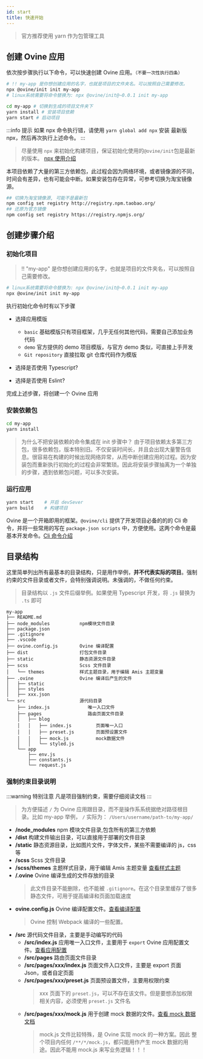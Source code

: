 ```yaml
---
id: start
title: 快速开始
---
```


> 官方推荐使用 yarn 作为包管理工具

## 创建 Ovine 应用

依次按步骤执行以下命令，可以快速创建 Ovine 应用。`（不要一次性执行四条）`

```bash
# !! my-app 是你想创建应用的名字，也就是项目的文件夹名。可以按照自己需要修改。
npx @ovine/init init my-app
# linux系统需要将命令替换为: npx @ovine/init@~0.0.1 init my-app

cd my-app # 切换到生成的项目文件夹下
yarn install # 安装项目依赖
yarn start # 启动项目
```

:::info 提示
如果 npx 命令执行错，请使用 `yarn global add npx` 安装 最新版 npx，然后再次执行上述命令。
:::

> 尽量使用 `npx` 来初始化构建项目，保证初始化使用的`@ovine/init`包是最新的版本。 [npx 使用介绍](http://www.ruanyifeng.com/blog/2019/02/npx.html)

本项目依赖了大量的第三方依赖包，此过程会因为网络环境，或者镜像源的不同，时间会有差异，也有可能会中断。如果安装包存在异常，可参考切换为淘宝镜像源。

```bash
## 切换为淘宝镜像源, 可能不是最新包
npm config set registry http://registry.npm.taobao.org/
## 还原为官方镜像
npm config set registry https://registry.npmjs.org/
```

## 创建步骤介绍

### 初始化项目

> !! "my-app" 是你想创建应用的名字，也就是项目的文件夹名，可以按照自己需要修改。

```bash
# linux系统需要将命令替换为: npx @ovine/init@~0.0.1 init my-app
npx @ovine/init init my-app
```

执行初始化命令时有以下步骤

- 选择应用模版

  - `basic` 基础模版只有项目框架，几乎无任何其他代码，需要自己添加业务代码
  - `demo` 官方提供的 demo 项目模版，与官方 demo 类似，可直接上手开发
  - `Git repository` 直接拉取 git 仓库代码作为模版

- 选择是否使用 Typescript?
- 选择是否使用 Eslint?

完成上述步骤，将创建一个 Ovine 应用

### 安装依赖包

```bash
cd my-app
yarn install
```

> 为什么不把安装依赖的命令集成在 init 步骤中？ 由于项目依赖太多第三方包，很多依赖包，版本特别旧。不仅安装时间长，并且会出现大量警告信息。很容易在构建的时候出现网络异常，从而中断创建应用的过程。因为安装包而重新执行初始化的过程会非常繁琐。因此将安装步骤抽离为一个单独的步骤，遇到依赖包问题，可以多次安装。

### 运行应用

```bash
yarn start    # 开启 devSever
yarn build    # 构建项目
```

Ovine 是一个开箱即用的框架。`@ovine/cli` 提供了开发项目必备的的的 Cli 命令，并将一些常用的写在 `package.json scripts` 中，方便使用。这两个命令是最基本开发命令。[Cli 命令介绍](/org/docs/advance/cli)

## 目录结构

这里简单列出所有最基本的目录结构，只是用作举例，**并不代表实际的项目**。强制约束的文件目录或者文件，会特别强调说明。未强调的，不做任何约束。

> 目录结构以 `.js` 文件后缀举例。如果使用 Typescript 开发，将 `.js` 替换为 `.ts` 即可

```
my-app
├── README.md
├── node_modules           npm模块文件目录
├── package.json
├── .gitignore
├── .vscode
├── ovine.config.js        Ovine 编译配置
├── dist                   打包文件目录
├── static                 静态资源文件目录
├── scss                   Scss 文件目录
│   └── themes             样式主题目录，用于编辑 Amis 主题变量
├── .ovine                 Ovine 编译后产生的文件
│   ├── static
│   ├── styles
│   ├── xxx.json
└── src                    源代码目录
    ├── index.js              唯一入口文件
    ├── pages                 路由页面文件目录
    │   ├── blog
    │   │   ├── index.js         页面唯一入口
    │   │   ├── preset.js        页面预设置文件
    │   │   ├── mock.js          mock数据文件
    │   │   └── styled.js
    └── app
        ├── env.js
        ├── constants.js
        └── request.js
```

### 强制约束目录说明

:::warning 特别注意
凡是项目强制约束，需要仔细阅读文档
:::

> 为方便描述 `/` 为 Ovine 应用跟目录，而不是操作系系统据绝对路径根目录。比如 my-app 举例， `/` 实际为： `/Users/username/path-to/my-app/`

- **/node_modules** npm 模块文件目录,包含所有的第三方依赖
- **/dist** 构建文件输出目录，可以直接用于部署的文件目录
- **/static** 静态资源目录，比如图片文件，字体文件，某些不需要编译的 js，css 等
- **/scss** Scss 文件目录
- **/scss/themes** 主题样式目录，用于编辑 Amis 主题变量 [查看样式主题](/org/advance/theme)
- **/.ovine** Ovine 编译生成的文件存放的目录
  > 此文件目录不能删除，也不能被 `.gitignore`。在这个目录里缓存了很多静态文件，可用于提高编译和页面加载速度
- **ovine.config.js** Ovine 编译配置文件。[查看编译配置](/org/advance/configurations)
  > Ovine 控制 Webpack 编译的一些配置。
- **/src** 源代码文件目录，主要是手动编写的代码
  - **/src/index.js** 应用唯一入口文件，主要用于 `export` Ovine 应用配置文件。[查看应用配置](/org/docs/advance/configurations#应用配置)
  - **/src/pages** 路由页面文件目录
  - **/src/pages/xxx/index.js** 页面文件入口文件，主要是 export 页面 Json，或者自定页面
  - **/src/pages/xxx/preset.js** 页面预设置文件，主要用权限约束
    > xxx 页面下的 `preset.js`，可以不存在该文件。但是要想添加权限相关内容，必须使用 `preset.js` 文件名
  - **/src/pages/xxx/mock.js** 用于创建 mock 数据的文件。[查看 mock 数据文档](/org/advance/mock)
    > mock.js 文件比较特殊，是 Ovine 实现 mock 的一种方案。因此 整个项目内任何 `/**/*/mock.js`，都只能用作产生 mock 数据的用途。因此不能用 mock.js 来写业务逻辑！！！
